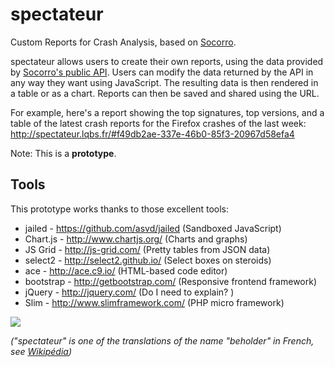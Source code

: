 # spectateur

Custom Reports for Crash Analysis, based on [Socorro](https://github.com/mozilla/socorro). 

spectateur allows users to create their own reports, using the data provided by 
[Socorro's public API](https://crash-stats.mozilla.com/api/). 
Users can modify the data returned by the API in any way they want using JavaScript. The resulting data
is then rendered in a table or as a chart. Reports can then be saved and shared using the URL. 

For example, here's a report showing the top signatures, top versions, and a table of the latest crash reports for the Firefox crashes of the last week: http://spectateur.lqbs.fr/#f49db2ae-337e-46b0-85f3-20967d58efa4

Note: This is a **prototype**.

## Tools

This prototype works thanks to those excellent tools: 

 * jailed - https://github.com/asvd/jailed (Sandboxed JavaScript)
 * Chart.js - http://www.chartjs.org/ (Charts and graphs)
 * JS Grid - http://js-grid.com/ (Pretty tables from JSON data)
 * select2 - http://select2.github.io/ (Select boxes on steroids)
 * ace - http://ace.c9.io/ (HTML-based code editor)
 * bootstrap - http://getbootstrap.com/ (Responsive frontend framework)
 * jQuery - http://jquery.com/ (Do I need to explain? )
 * Slim - http://www.slimframework.com/ (PHP micro framework)
 
 
 ![](http://vignette3.wikia.nocookie.net/forgottenrealms/images/2/2c/Monster_Manual_5e_-_Beholder_-_p28.jpg/revision/latest/scale-to-width/1000?cb=20141109194926)
 
 *("spectateur" is one of the translations of the name "beholder" 
 in French, see [Wikipédia](http://fr.wikipedia.org/wiki/Tyrann%C5%93il))*
